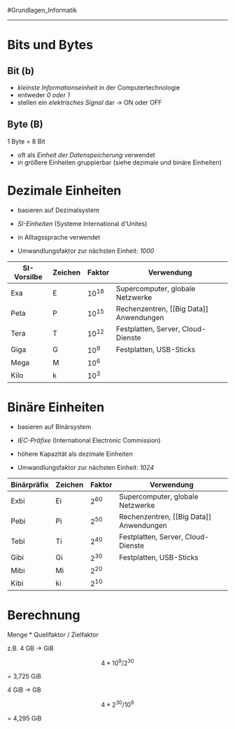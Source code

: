 #Grundlagen_Informatik 
***

# Bits und Bytes
## Bit (b)
- *kleinste Informationseinheit* in der Computertechnologie
- entweder *0 oder 1*
- stellen ein *elektrisches Signal* dar → ON oder OFF

## Byte (B)
1 Byte = 8 Bit

- oft als *Einheit der Datenspeicherung* verwendet
- in größere Einheiten gruppierbar (siehe dezimale und binäre Einheiten)

# Dezimale Einheiten
- basieren auf Dezimalsystem
- *SI-Einheiten* (Systeme International d'Unites)
- in Alltagssprache verwendet

- Umwandlungsfaktor zur nächsten Einheit: *1000*

| SI-Vorsilbe | Zeichen | Faktor          | Verwendung                              |
| ----------- | ------- | --------------- | --------------------------------------- |
| Exa         | E       | 10<sup>18</sup> | Supercomputer, globale Netzwerke        |
| Peta        | P       | 10<sup>15</sup> | Rechenzentren, [[Big Data]] Anwendungen |
| Tera        | T       | 10<sup>12</sup> | Festplatten, Server, Cloud-Dienste      | 
| Giga        | G       | 10<sup>9</sup>  | Festplatten, USB-Sticks                 |
| Mega        | M       | 10<sup>6</sup>  |                                         |
| Kilo        | k       | 10<sup>3</sup>  |                                         |


# Binäre Einheiten
- basieren auf Binärsystem
- *IEC-Präfixe* (International Electronic Commission)
- höhere Kapazität als dezimale Einheiten

- Umwandlungsfaktor zur nächsten Einheit: *1024*

| Binärpräfix | Zeichen | Faktor         | Verwendung                              |
| ----------- | ------- | -------------- | --------------------------------------- |
| Exbi        | Ei      | 2<sup>60</sup> | Supercomputer, globale Netzwerke        |
| Pebi        | Pi      | 2<sup>50</sup> | Rechenzentren, [[Big Data]] Anwendungen |
| Tebi        | Ti      | 2<sup>40</sup> | Festplatten, Server, Cloud-Dienste      | 
| Gibi        | Gi      | 2<sup>30</sup> | Festplatten, USB-Sticks                 |
| Mibi        | Mi      | 2<sup>20</sup> |                                         |
| Kibi        | ki      | 2<sup>10</sup> |                                         |



# Berechnung

Menge * Quellfaktor / Zielfaktor

z.B.
4 GB → GiB
```math
4 * 10^9 / 2^30
```
= 3,725 GiB

4 GiB → GB
```math
4 * 2^30 / 10^9
```
= 4,295 GiB
